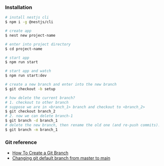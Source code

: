 ### Installation

```bash
# install nestjs cli
$ npm i -g @nestjs/cli

# create app
$ nest new project-name

# enter into project directory
$ cd project-name

# start app
$ npm run start

# start app and watch
$ npm run start:dev

# create a new branch and enter into the new branch
$ git checkout -b setup

# how delete the current branch?
# 1. checkout to other branch
# suppose we are in <branch_1> branch and checkout to <branch_2>
$ git checkout branch_2
# 2. now we can delete branch-1
$ git branch -d branch_1
# delete the new branch, then rename the old one (and re-push commits):
$ git branch -m branch_1
```

### Git reference

- [How To Create a Git Branch](https://devconnected.com/create-git-branch/)
- [Changing git default branch from master to main](https://superuser.com/questions/1682972/changing-git-default-branch-from-master-to-main-on-command-line-cli)
